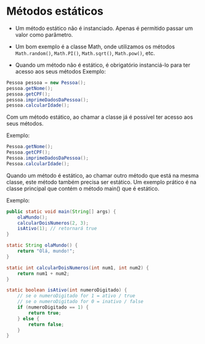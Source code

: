 # Métodos estáticos

* Um método estático não é instanciado. Apenas é permitido passar um valor como parâmetro.
* Um bom exemplo é a classe Math, onde utilizamos os métodos ```Math.random()```, ```Math.PI()```, ```Math.sqrt()```,  ```Math.pow()```, etc.

* Quando um método não é estático, é obrigatório instanciá-lo para ter acesso aos seus métodos
Exemplo: 

```java
Pessoa pessoa = new Pessoa();
pessoa.getNome();
pessoa.getCPF();
pessoa.imprimeDadosDaPessoa();
pessoa.calcularIdade();
```

Com um método estático, ao chamar a classe já é possível ter acesso aos seus métodos.

Exemplo: 

```java
Pessoa.getNome();
Pessoa.getCPF();
Pessoa.imprimeDadosDaPessoa();
Pessoa.calcularIdade();
```

Quando um método é estático, ao chamar outro método que está na mesma classe, este método também precisa ser estático.
Um exemplo prático é na classe principal que contém o método main() que é estático.

Exemplo:
```java
public static void main(String[] args) {
	olaMundo();
	calcularDoisNumeros(2, 3);
	isAtivo(1); // retornará true
}

static String olaMundo() {
	return "Olá, mundo!";
}

static int calcularDoisNumeros(int num1, int num2) {
	return num1 + num2;
}

static boolean isAtivo(int numeroDigitado) {
	// se o numeroDigitado for 1 = ativo / true
	// se o numeroDigitado for 0 = inativo / false
	if (numeroDigitado == 1) {
		return true;
	} else {
		return false;
	}
}
```





